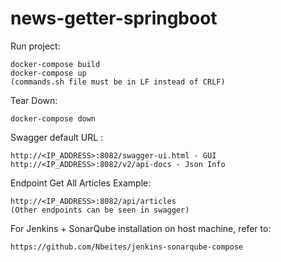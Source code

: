 # news-getter-springboot

Run project:

    docker-compose build
    docker-compose up
    (commands.sh file must be in LF instead of CRLF)

Tear Down:
    
    docker-compose down

Swagger default URL :

    http://<IP_ADDRESS>:8082/swagger-ui.html - GUI
    http://<IP_ADDRESS>:8082/v2/api-docs - Json Info

Endpoint Get All Articles Example:

    http://<IP_ADDRESS>:8082/api/articles
    (Other endpoints can be seen in swagger)

For Jenkins + SonarQube installation on host machine, refer to:
    
    https://github.com/Nbeites/jenkins-sonarqube-compose
